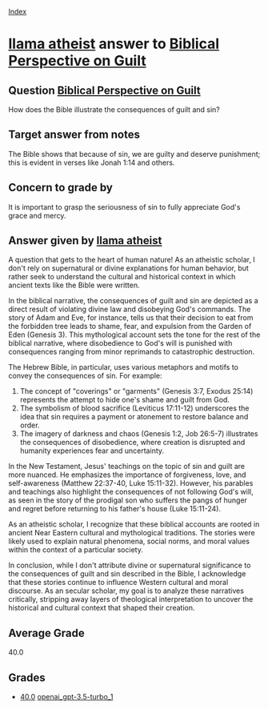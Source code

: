 
[Index](../../../index.md)
# [llama atheist](../../answering_models/llama_atheist.md) answer to [Biblical Perspective on Guilt](../../questions/Biblical_Perspective_on_Guilt.md)

## Question [Biblical Perspective on Guilt](../../questions/Biblical_Perspective_on_Guilt.md)
How does the Bible illustrate the consequences of guilt and sin?

## Target answer from notes
The Bible shows that because of sin, we are guilty and deserve punishment; this is evident in verses like Jonah 1:14 and others.

## Concern to grade by
It is important to grasp the seriousness of sin to fully appreciate God's grace and mercy.

## Answer given by [llama atheist](../../answering_models/llama_atheist.md)
A question that gets to the heart of human nature! As an atheistic scholar, I don't rely on supernatural or divine explanations for human behavior, but rather seek to understand the cultural and historical context in which ancient texts like the Bible were written.

In the biblical narrative, the consequences of guilt and sin are depicted as a direct result of violating divine law and disobeying God's commands. The story of Adam and Eve, for instance, tells us that their decision to eat from the forbidden tree leads to shame, fear, and expulsion from the Garden of Eden (Genesis 3). This mythological account sets the tone for the rest of the biblical narrative, where disobedience to God's will is punished with consequences ranging from minor reprimands to catastrophic destruction.

The Hebrew Bible, in particular, uses various metaphors and motifs to convey the consequences of sin. For example:

1. The concept of "coverings" or "garments" (Genesis 3:7, Exodus 25:14) represents the attempt to hide one's shame and guilt from God.
2. The symbolism of blood sacrifice (Leviticus 17:11-12) underscores the idea that sin requires a payment or atonement to restore balance and order.
3. The imagery of darkness and chaos (Genesis 1:2, Job 26:5-7) illustrates the consequences of disobedience, where creation is disrupted and humanity experiences fear and uncertainty.

In the New Testament, Jesus' teachings on the topic of sin and guilt are more nuanced. He emphasizes the importance of forgiveness, love, and self-awareness (Matthew 22:37-40, Luke 15:11-32). However, his parables and teachings also highlight the consequences of not following God's will, as seen in the story of the prodigal son who suffers the pangs of hunger and regret before returning to his father's house (Luke 15:11-24).

As an atheistic scholar, I recognize that these biblical accounts are rooted in ancient Near Eastern cultural and mythological traditions. The stories were likely used to explain natural phenomena, social norms, and moral values within the context of a particular society.

In conclusion, while I don't attribute divine or supernatural significance to the consequences of guilt and sin described in the Bible, I acknowledge that these stories continue to influence Western cultural and moral discourse. As an secular scholar, my goal is to analyze these narratives critically, stripping away layers of theological interpretation to uncover the historical and cultural context that shaped their creation.

## Average Grade
40.0

## Grades
 * [40.0](./Biblical_Perspective_on_Guilt_grades/openai_gpt-3.5-turbo_1.md) [openai_gpt-3.5-turbo_1](../../grading_models/openai_gpt-3.5-turbo_1.md)
